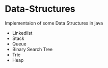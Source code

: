 # Data-Structures
Implementaion of some Data Structures in java

- Linkedlist
- Stack
- Queue
- Binary Search Tree
- Trie
- Heap
